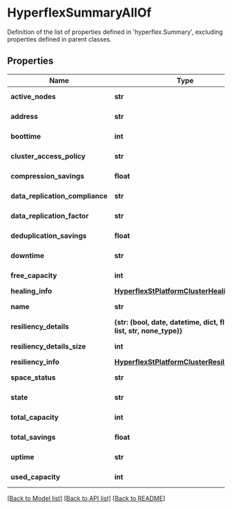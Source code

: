# HyperflexSummaryAllOf

Definition of the list of properties defined in 'hyperflex.Summary', excluding properties defined in parent classes.
## Properties
Name | Type | Description | Notes
------------ | ------------- | ------------- | -------------
**active_nodes** | **str** |  | [optional] [readonly] 
**address** | **str** |  | [optional] [readonly] 
**boottime** | **int** |  | [optional] [readonly] 
**cluster_access_policy** | **str** |  | [optional] [readonly] 
**compression_savings** | **float** |  | [optional] [readonly] 
**data_replication_compliance** | **str** |  | [optional] [readonly] 
**data_replication_factor** | **str** |  | [optional] [readonly] 
**deduplication_savings** | **float** |  | [optional] [readonly] 
**downtime** | **str** |  | [optional] [readonly] 
**free_capacity** | **int** |  | [optional] [readonly] 
**healing_info** | [**HyperflexStPlatformClusterHealingInfo**](HyperflexStPlatformClusterHealingInfo.md) |  | [optional] 
**name** | **str** |  | [optional] [readonly] 
**resiliency_details** | **{str: (bool, date, datetime, dict, float, int, list, str, none_type)}** |  | [optional] [readonly] 
**resiliency_details_size** | **int** |  | [optional] [readonly] 
**resiliency_info** | [**HyperflexStPlatformClusterResiliencyInfo**](HyperflexStPlatformClusterResiliencyInfo.md) |  | [optional] 
**space_status** | **str** |  | [optional] [readonly] 
**state** | **str** |  | [optional] [readonly] 
**total_capacity** | **int** |  | [optional] [readonly] 
**total_savings** | **float** |  | [optional] [readonly] 
**uptime** | **str** |  | [optional] [readonly] 
**used_capacity** | **int** |  | [optional] [readonly] 

[[Back to Model list]](../README.md#documentation-for-models) [[Back to API list]](../README.md#documentation-for-api-endpoints) [[Back to README]](../README.md)



